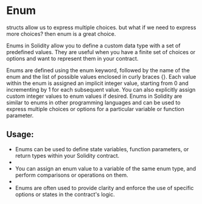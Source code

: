 
# Enum
structs allow us to express multiple choices.
but what if we need to express more choices? then enum is a great choice.

Enums in Solidity allow you to define a custom data type with a set of predefined values. They are useful when you have a finite set of choices or options and want to represent them in your contract.

Enums are defined using the enum keyword, followed by the name of the enum and the list of possible values enclosed in curly braces {}.
Each value within the enum is assigned an implicit integer value, starting from 0 and incrementing by 1 for each subsequent value. You can also explicitly assign custom integer values to enum values if desired.
Enums in Solidity are similar to enums in other programming languages and can be used to express multiple choices or options for a particular variable or function parameter.

## Usage:

- Enums can be used to define state variables, function parameters, or return types within your Solidity contract.
- 
- You can assign an enum value to a variable of the same enum type, and perform comparisons or operations on them.
- 
- Enums are often used to provide clarity and enforce the use of specific options or states in the contract's logic.
